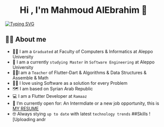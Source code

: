 <h1 align="center">Hi , I'm Mahmoud AlEbrahim 👋</h1>

[![Typing SVG](https://readme-typing-svg.demolab.com/?center=true&width=1000&lines=Master+in+software+engineering;Up+to+date+with+latest+trends;Trainer+|+Teacher;Algorithms+|+Problem+Solving+|+DS;Design+Patterns+|+SOLID+|+OOP)](https://git.io/typing-svg)

## 💁‍♂️ About me
- 🧑‍🎓 I am a `Graduated` at Faculty of Computers & Informatics at Aleppo University
- 🏫 I am a currently `studying Master` in `Software Engineering` at Aleppo University
- 🧑‍🏫I am a `Teacher` of Flutter-Dart & Algorithms & Data Structures &  Assemble & Math
- 🧑‍💻 I love using Software as a solution for every Problem
- 🗺️ I am based on Syrian Arab Republic
- 💻 I am a Flutter Developer at `Ramaaz`
- 🤔 I’m currently open for: An Intermdiate or a new job opportunity, this is [MY RESUME](https://docs.google.com/document/d/1nrC7ZRsPEvFODNeKfreHjFIY4Oi2ZRJFUjqxy6nTbqI/edit?tab=t.0#heading=h.fy6x4udl86fx)
- 🤓 Always stying `up to date` with latest `technology trends`
##Skills
![Uploading andr<?xml version="1.0" encoding="utf-8"?>
<!-- Generator: Adobe Illustrator 24.3.0, SVG Export Plug-In . SVG Version: 6.00 Build 0)  -->
<svg version="1.1" id="Layer_1" xmlns="http://www.w3.org/2000/svg" xmlns:xlink="http://www.w3.org/1999/xlink" x="0px" y="0px"
	 viewBox="0 0 48 48" style="enable-background:new 0 0 48 48;" xml:space="preserve">
<style type="text/css">
	.st0{fill:#30DC80;}
</style>
<g>
	<path class="st0" d="M24,15.8c-12.6,0-22.9,9.6-24,21.9h48C46.9,25.4,36.6,15.8,24,15.8z M33.2,28.7c0-1.1,0.9-2,2-2s2,0.9,2,2
		s-0.9,2-2,2C34.1,30.7,33.2,29.9,33.2,28.7z M12.8,30.7c-1.1,0-2-0.9-2-2s0.9-2,2-2s2,0.9,2,2C14.8,29.9,13.9,30.7,12.8,30.7z"/>
	<path class="st0" d="M34,21c-0.1,0-0.3,0-0.4-0.1c-0.4-0.2-0.5-0.7-0.3-1.1l5.2-9c0.2-0.4,0.7-0.5,1.1-0.3c0.4,0.2,0.5,0.7,0.3,1.1
		l-5.2,9C34.6,20.8,34.3,21,34,21z"/>
	<path class="st0" d="M14,21c-0.3,0-0.6-0.1-0.7-0.4l-5.2-9c-0.2-0.4-0.1-0.9,0.3-1.1c0.4-0.2,0.9-0.1,1.1,0.3l5.2,9
		c0.2,0.4,0.1,0.9-0.3,1.1C14.2,20.9,14.1,21,14,21z"/>
</g>
</svg>

<!--
**Mahmoud-Al-Ebrahim/Mahmoud-Al-Ebrahim** is a ✨ _special_ ✨ repository because its `README.md` (this file) appears on your GitHub profile.

Here are some ideas to get you started:

- 🔭 I’m currently working on ...
- 🌱 I’m currently learning ...
- 👯 I’m looking to collaborate on ...
- 🤔 I’m looking for help with ...
- 💬 Ask me about ...
- 📫 How to reach me: ...
- 😄 Pronouns: ...
- ⚡ Fun fact: ...
-->
